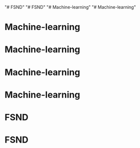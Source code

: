 "# FSND" 
"# FSND" 
"# Machine-learning" 
"# Machine-learning" 
# Machine-learning
# Machine-learning
# Machine-learning
# Machine-learning
# FSND
# FSND
